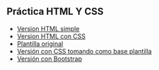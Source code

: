 ## Práctica HTML Y CSS

* [Version HTML simple]( https://davidgarciateis.github.io/hello-world/v1)
* [Version HTML con CSS]( https://davidgarciateis.github.io/hello-world/v2)
* [Plantilla original]( https://davidgarciateis.github.io/hello-world/v3)
* [Versión con CSS tomando como base plantilla]()
* [Versión con Bootstrap]()
